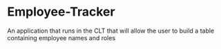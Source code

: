 # Employee-Tracker
An application that runs in the CLT that will allow the user to build a table containing employee names and roles
